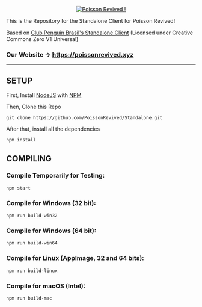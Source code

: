 <p align="center">
  <a href="https://poissonrevived.net">
    <img src="https://poissonrevived.net/logo.png" alt="Poisson Revived !" />
  </a>
</p>


This is the Repository for the Standalone Client for Poisson Revived!

Based on [Club Penguin Brasil's Standalone Client](https://github.com/CPBrasil/CPBrasil-Client) (Licensed under Creative Commons Zero V1 Universal)

### Our Website -> https://poissonrevived.xyz

---
## SETUP

First, Install [NodeJS](https://nodejs.org) with [NPM](https://npmjs.com)

Then, Clone this Repo
```
git clone https://github.com/PoissonRevived/Standalone.git
```

After that, install all the dependencies
```
npm install
```

## COMPILING

### Compile Temporarily for Testing:
```
npm start
```

### Compile for Windows (32 bit):
```
npm run build-win32
```

### Compile for Windows (64 bit):
```
npm run build-win64
```

### Compile for Linux (AppImage, 32 and 64 bits):
```
npm run build-linux
```

### Compile for macOS (Intel):
```
npm run build-mac
```

